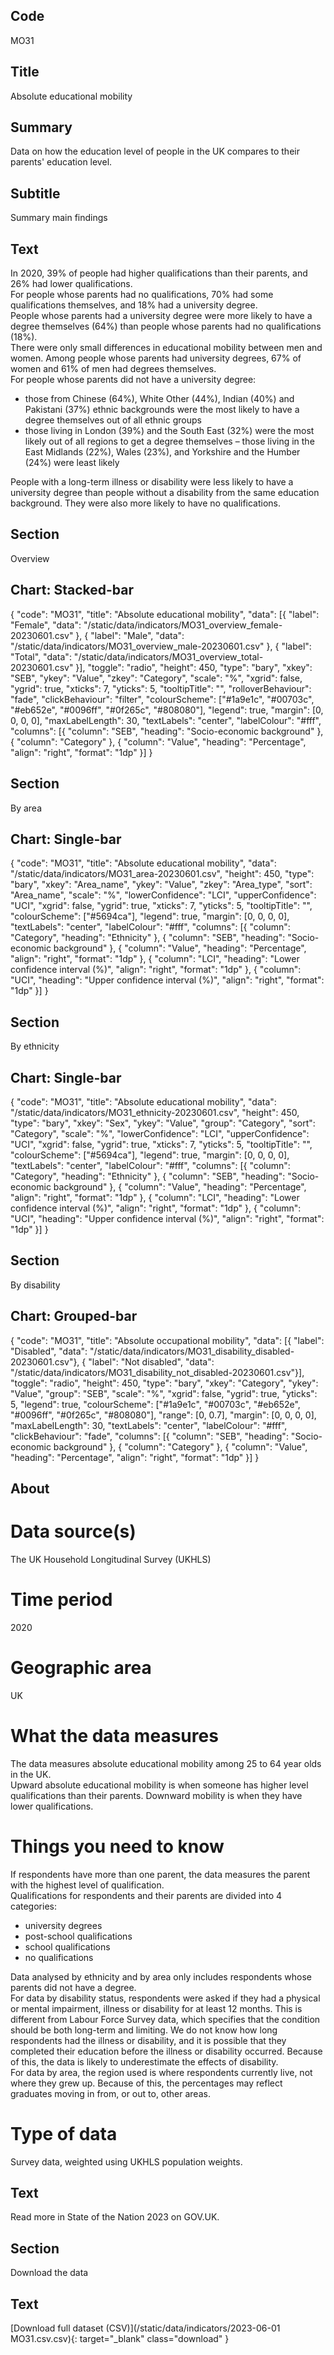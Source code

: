 ## Code
MO31

## Title
Absolute educational mobility

## Summary
Data on how the education level of people in the UK compares to their parents' education level.

## Subtitle
Summary main findings

## Text
In 2020, 39% of people had higher qualifications than their parents, and 26% had lower qualifications.
<br>
For people whose parents had no qualifications, 70% had some qualifications themselves, and 18% had a university degree.
<br>
People whose parents had a university degree were more likely to have a degree themselves (64%) than people whose parents had no qualifications (18%).
<br>
There were only small differences in educational mobility between men and women. Among people whose parents had university degrees, 67% of women and 61% of men had degrees themselves.
<br>
For people whose parents did not have a university degree:
<ul class="govuk-list">
<li>those from Chinese (64%), White Other (44%), Indian (40%) and Pakistani (37%) ethnic backgrounds were the most likely to have a degree themselves out of all ethnic groups</li>
<li>those living in London (39%) and the South East (32%) were the most likely out of all regions to get a degree themselves – those living in the East Midlands (22%), Wales (23%), and Yorkshire and the Humber (24%) were least likely</li>
</ul>

People with a long-term illness or disability were less likely to have a university degree than people without a disability from the same education background. They were also more likely to have no qualifications.

## Section
Overview

## Chart: Stacked-bar
{
    "code": "MO31",
    "title": "Absolute educational mobility",
    "data": [{
        "label": "Female",
        "data": "/static/data/indicators/MO31_overview_female-20230601.csv"
    }, {
        "label": "Male",
        "data": "/static/data/indicators/MO31_overview_male-20230601.csv"
    }, {
        "label": "Total",
        "data": "/static/data/indicators/MO31_overview_total-20230601.csv"
    }],
    "toggle": "radio",
    "height": 450,
    "type": "bary",
    "xkey": "SEB",
    "ykey": "Value",
    "zkey": "Category",
    "scale": "%",
    "xgrid": false,
    "ygrid": true,
    "xticks": 7,
    "yticks": 5,
    "tooltipTitle": "",
    "rolloverBehaviour": "fade",
    "clickBehaviour": "filter",
    "colourScheme": ["#1a9e1c", "#00703c", "#eb652e", "#0096ff", "#0f265c", "#808080"],
    "legend": true,
    "margin": [0, 0, 0, 0],
    "maxLabelLength": 30,
    "textLabels": "center",
    "labelColour": "#fff",
    "columns": [{
        "column": "SEB",
        "heading": "Socio-economic background"
    }, {
        "column": "Category"
    }, {
        "column": "Value",
        "heading": "Percentage",
        "align": "right",
        "format": "1dp"
    }]
}

## Section
By area

## Chart: Single-bar
{
    "code": "MO31",
    "title": "Absolute educational mobility",
    "data": "/static/data/indicators/MO31_area-20230601.csv",
    "height": 450,
    "type": "bary",
    "xkey": "Area_name",
    "ykey": "Value",
    "zkey": "Area_type",
    "sort": "Area_name",
    "scale": "%",
    "lowerConfidence": "LCI",
    "upperConfidence": "UCI",
    "xgrid": false,
    "ygrid": true,
    "xticks": 7,
    "yticks": 5,
    "tooltipTitle": "",
    "colourScheme": ["#5694ca"],
    "legend": true,
    "margin": [0, 0, 0, 0],
    "textLabels": "center",
    "labelColour": "#fff",
    "columns": [{
        "column": "Category",
        "heading": "Ethnicity"
    }, {
        "column": "SEB",
        "heading": "Socio-economic background"
    }, {
        "column": "Value",
        "heading": "Percentage",
        "align": "right",
        "format": "1dp"
    }, {
        "column": "LCI",
        "heading": "Lower confidence interval (%)",
        "align": "right",
        "format": "1dp"
    }, {
        "column": "UCI",
        "heading": "Upper confidence interval (%)",
        "align": "right",
        "format": "1dp"
    }]
}

## Section
By ethnicity

## Chart: Single-bar
{
    "code": "MO31",
    "title": "Absolute educational mobility",
    "data": "/static/data/indicators/MO31_ethnicity-20230601.csv",
    "height": 450,
    "type": "bary",
    "xkey": "Sex",
    "ykey": "Value",
    "group": "Category",
    "sort": "Category",
    "scale": "%",
    "lowerConfidence": "LCI",
    "upperConfidence": "UCI",
    "xgrid": false,
    "ygrid": true,
    "xticks": 7,
    "yticks": 5,
    "tooltipTitle": "",
    "colourScheme": ["#5694ca"],
    "legend": true,
    "margin": [0, 0, 0, 0],
    "textLabels": "center",
    "labelColour": "#fff",
    "columns": [{
        "column": "Category",
        "heading": "Ethnicity"
    }, {
        "column": "SEB",
        "heading": "Socio-economic background"
    }, {
        "column": "Value",
        "heading": "Percentage",
        "align": "right",
        "format": "1dp"
    }, {
        "column": "LCI",
        "heading": "Lower confidence interval (%)",
        "align": "right",
        "format": "1dp"
    }, {
        "column": "UCI",
        "heading": "Upper confidence interval (%)",
        "align": "right",
        "format": "1dp"
    }]
}

## Section
By disability

## Chart: Grouped-bar
{ "code": "MO31", "title": "Absolute occupational mobility", "data": [{ "label": "Disabled", "data": "/static/data/indicators/MO31_disability_disabled-20230601.csv"}, { "label": "Not disabled", "data": "/static/data/indicators/MO31_disability_not_disabled-20230601.csv"}], "toggle": "radio", "height": 450, "type": "bary", "xkey": "Category", "ykey": "Value", "group": "SEB", "scale": "%", "xgrid": false, "ygrid": true, "yticks": 5, "legend": true, "colourScheme": ["#1a9e1c", "#00703c", "#eb652e", "#0096ff", "#0f265c", "#808080"], "range": [0, 0.7], "margin": [0, 0, 0, 0], "maxLabelLength": 30, "textLabels": "center", "labelColour": "#fff", "clickBehaviour": "fade", "columns": [{ "column": "SEB", "heading": "Socio-economic background" }, { "column": "Category" }, { "column": "Value", "heading": "Percentage", "align": "right", "format": "1dp" }] }

## About
# Data source(s)
The UK Household Longitudinal Survey (UKHLS)

# Time period
2020

# Geographic area
UK

# What the data measures
The data measures absolute educational mobility among 25 to 64 year olds in the UK. 
<br>
Upward absolute educational mobility is when someone has higher level qualifications than their parents. Downward mobility is when they have lower qualifications.

# Things you need to know
If respondents have more than one parent, the data measures the parent with the highest level of qualification.
<br>
Qualifications for respondents and their parents are divided into 4 categories:
<ul class="govuk-list">
<li>university degrees</li>
<li>post-school qualifications</li>
<li>school qualifications</li>
<li>no qualifications</li>
</ul>

Data analysed by ethnicity and by area only includes respondents whose parents did not have a degree.
<br>
For data by disability status, respondents were asked if they had a physical or mental impairment, illness or disability for at least 12 months. This is different from Labour Force Survey data, which specifies that the condition should be both long-term and limiting. We do not know how long respondents had the illness or disability, and it is possible that they completed their education before the illness or disability occurred. Because of this, the data is likely to underestimate the effects of disability.
<br>
For data by area, the region used is where respondents currently live, not where they grew up. Because of this, the percentages may reflect graduates moving in from, or out to, other areas. 

# Type of data
Survey data, weighted using UKHLS population weights.

## Text
Read more in State of the Nation 2023 on GOV.UK.

## Section
Download the data

## Text
[Download full dataset (CSV)](/static/data/indicators/2023-06-01 MO31.csv.csv){: target="_blank" class="download" }
